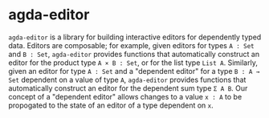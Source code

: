 # agda-editor

`agda-editor` is a library for building interactive editors for dependently typed data.
Editors are composable; for example, given editors for types `A : Set` and `B : Set`, `agda-editor` provides functions that automatically construct an editor for the product type `A × B : Set`, or for the list type `List A`.
Similarly, given an editor for type `A : Set` and a "dependent editor" for a type `B : A → Set` dependent on a value of type `A`, `agda-editor` provides functions that automatically construct an editor for the dependent sum type `Σ A B`.
Our concept of a "dependent editor" allows changes to a value `x : A` to be propogated to the state of an editor of a type dependent on `x`.

